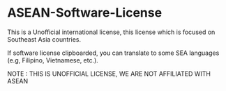 # ASEAN-Software-License
This is a Unofficial international license,
this license which is focused on 
Southeast Asia countries.

If software license clipboarded, you can translate
to some SEA languages (e.g, Filipino, Vietnamese, etc.).

NOTE : THIS IS UNOFFICIAL LICENSE, WE ARE NOT
AFFILIATED WITH ASEAN
